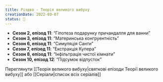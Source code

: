 ```yaml
---
title: Різдво - Теорія великого вибуху
creationDate: 2022-03-07
status: 🌱
---
```

- **Сезон 2, епізод 11**: “Гіпотеза подарунку причандалля для ванни”
- **Сезон 3, епізод 11**: “Материнська конгруентність”
- **Сезон 6, епізод 11**: “Симуляція Санти”
- **Сезон 7, епізод 11**: “Екстракція Купера”
- **Сезон 8, епізод 11**: “Інфільтрація чистої кімнати”
- **Сезон 10, епізод 12**: “Підсумок відпусток”

Переглянути [[Теорія великого вибуху|святкові епізоди Теорії великого вибуху]] або [[Серіали|список всіх серіалів]]
